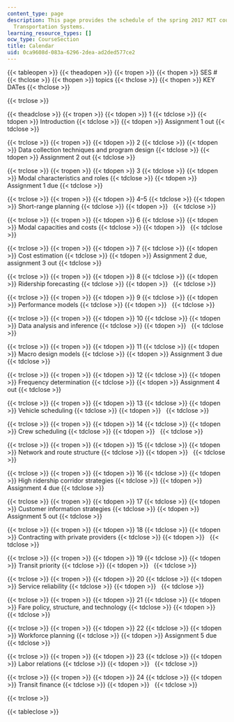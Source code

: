 ```yaml
---
content_type: page
description: This page provides the schedule of the spring 2017 MIT course 1.258 Public
  Transportation Systems.
learning_resource_types: []
ocw_type: CourseSection
title: Calendar
uid: 0ca9608d-083a-6296-2dea-ad2ded577ce2
---
```


{{< tableopen >}}
{{< theadopen >}}
{{< tropen >}}
{{< thopen >}}
SES #
{{< thclose >}}
{{< thopen >}}
topics
{{< thclose >}}
{{< thopen >}}
KEY DATes
{{< thclose >}}

{{< trclose >}}

{{< theadclose >}}
{{< tropen >}}
{{< tdopen >}}
1
{{< tdclose >}}
{{< tdopen >}}
Introduction
{{< tdclose >}}
{{< tdopen >}}
Assignment 1 out
{{< tdclose >}}

{{< trclose >}}
{{< tropen >}}
{{< tdopen >}}
2
{{< tdclose >}}
{{< tdopen >}}
Data collection techniques and program design
{{< tdclose >}}
{{< tdopen >}}
Assignment 2 out
{{< tdclose >}}

{{< trclose >}}
{{< tropen >}}
{{< tdopen >}}
3
{{< tdclose >}}
{{< tdopen >}}
Modal characteristics and roles
{{< tdclose >}}
{{< tdopen >}}
Assignment 1 due
{{< tdclose >}}

{{< trclose >}}
{{< tropen >}}
{{< tdopen >}}
4–5
{{< tdclose >}}
{{< tdopen >}}
Short-range planning
{{< tdclose >}}
{{< tdopen >}}
 
{{< tdclose >}}

{{< trclose >}}
{{< tropen >}}
{{< tdopen >}}
6
{{< tdclose >}}
{{< tdopen >}}
Modal capacities and costs
{{< tdclose >}}
{{< tdopen >}}
 
{{< tdclose >}}

{{< trclose >}}
{{< tropen >}}
{{< tdopen >}}
7
{{< tdclose >}}
{{< tdopen >}}
Cost estimation
{{< tdclose >}}
{{< tdopen >}}
Assignment 2 due, assignment 3 out
{{< tdclose >}}

{{< trclose >}}
{{< tropen >}}
{{< tdopen >}}
8
{{< tdclose >}}
{{< tdopen >}}
Ridership forecasting
{{< tdclose >}}
{{< tdopen >}}
 
{{< tdclose >}}

{{< trclose >}}
{{< tropen >}}
{{< tdopen >}}
9
{{< tdclose >}}
{{< tdopen >}}
Performance models
{{< tdclose >}}
{{< tdopen >}}
 
{{< tdclose >}}

{{< trclose >}}
{{< tropen >}}
{{< tdopen >}}
10
{{< tdclose >}}
{{< tdopen >}}
Data analysis and inference
{{< tdclose >}}
{{< tdopen >}}
 
{{< tdclose >}}

{{< trclose >}}
{{< tropen >}}
{{< tdopen >}}
11
{{< tdclose >}}
{{< tdopen >}}
Macro design models
{{< tdclose >}}
{{< tdopen >}}
Assignment 3 due
{{< tdclose >}}

{{< trclose >}}
{{< tropen >}}
{{< tdopen >}}
12
{{< tdclose >}}
{{< tdopen >}}
Frequency determination
{{< tdclose >}}
{{< tdopen >}}
Assignment 4 out
{{< tdclose >}}

{{< trclose >}}
{{< tropen >}}
{{< tdopen >}}
13
{{< tdclose >}}
{{< tdopen >}}
Vehicle scheduling
{{< tdclose >}}
{{< tdopen >}}
 
{{< tdclose >}}

{{< trclose >}}
{{< tropen >}}
{{< tdopen >}}
14
{{< tdclose >}}
{{< tdopen >}}
Crew scheduling
{{< tdclose >}}
{{< tdopen >}}
 
{{< tdclose >}}

{{< trclose >}}
{{< tropen >}}
{{< tdopen >}}
15
{{< tdclose >}}
{{< tdopen >}}
Network and route structure
{{< tdclose >}}
{{< tdopen >}}
 
{{< tdclose >}}

{{< trclose >}}
{{< tropen >}}
{{< tdopen >}}
16
{{< tdclose >}}
{{< tdopen >}}
High ridership corridor strategies
{{< tdclose >}}
{{< tdopen >}}
Assignment 4 due
{{< tdclose >}}

{{< trclose >}}
{{< tropen >}}
{{< tdopen >}}
17
{{< tdclose >}}
{{< tdopen >}}
Customer information strategies
{{< tdclose >}}
{{< tdopen >}}
Assignment 5 out
{{< tdclose >}}

{{< trclose >}}
{{< tropen >}}
{{< tdopen >}}
18
{{< tdclose >}}
{{< tdopen >}}
Contracting with private providers
{{< tdclose >}}
{{< tdopen >}}
 
{{< tdclose >}}

{{< trclose >}}
{{< tropen >}}
{{< tdopen >}}
19
{{< tdclose >}}
{{< tdopen >}}
Transit priority
{{< tdclose >}}
{{< tdopen >}}
 
{{< tdclose >}}

{{< trclose >}}
{{< tropen >}}
{{< tdopen >}}
20
{{< tdclose >}}
{{< tdopen >}}
Service reliability
{{< tdclose >}}
{{< tdopen >}}
 
{{< tdclose >}}

{{< trclose >}}
{{< tropen >}}
{{< tdopen >}}
21
{{< tdclose >}}
{{< tdopen >}}
Fare policy, structure, and technology
{{< tdclose >}}
{{< tdopen >}}
 
{{< tdclose >}}

{{< trclose >}}
{{< tropen >}}
{{< tdopen >}}
22
{{< tdclose >}}
{{< tdopen >}}
Workforce planning
{{< tdclose >}}
{{< tdopen >}}
Assignment 5 due
{{< tdclose >}}

{{< trclose >}}
{{< tropen >}}
{{< tdopen >}}
23
{{< tdclose >}}
{{< tdopen >}}
Labor relations
{{< tdclose >}}
{{< tdopen >}}
 
{{< tdclose >}}

{{< trclose >}}
{{< tropen >}}
{{< tdopen >}}
24
{{< tdclose >}}
{{< tdopen >}}
Transit finance
{{< tdclose >}}
{{< tdopen >}}
 
{{< tdclose >}}

{{< trclose >}}

{{< tableclose >}}